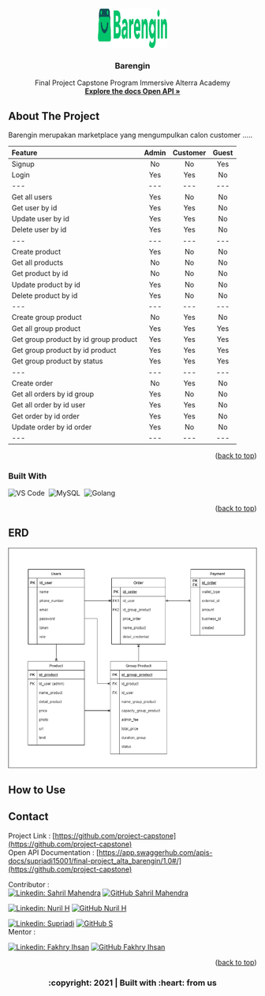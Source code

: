 <div id="top"></div>

<!-- PROJECT LOGO -->
<br/>
<div align="center">
<!--  mengarah ke repo  -->
  <a href="https://github.com/sahrilmahendra/project2-airbnb">
    <img src="images/Logo.png" width="140" height="80">
  </a>

  <h3 align="center">Barengin</h3>

  <p align="center">
    Final Project Capstone Program Immersive Alterra Academy
    <br />
    <a href="https://app.swaggerhub.com/apis-docs/supriadi15001/final-project_alta_barengin/1.0"><strong>Explore the docs Open API »</strong></a>
    <br />
  </p>
</div>


<!-- ABOUT THE PROJECT -->
## About The Project

<!-- [![Product Name Screen Shot][product-screenshot]](https://example.com) -->

Barengin merupakan marketplace yang mengumpulkan calon customer .....

| Feature | Admin | Customer | Guest
|:----------| :----------:| :----------:|:----------:|
| Signup | No | No | Yes
| Login | Yes | Yes | No
|---|---|---|---|
| Get all users | Yes | No | No
| Get user by id | Yes | Yes | No
| Update user by id | Yes | Yes | No
| Delete user by id | Yes | Yes | No
|---|---|---|---|
| Create product | Yes | No | No
| Get all products | No | No | No
| Get product by id | No | No | No
| Update product by id | Yes | No | No
| Delete product by id | Yes | No | No
|---|---|---|---|
| Create group product | No | Yes | No
| Get all group product | Yes | Yes | Yes
| Get group product by id group product | Yes | Yes | Yes
| Get group product by id product | Yes | Yes | Yes
| Get group product by status | Yes | Yes | Yes
|---|---|---|---|
| Create order | No | Yes | No
| Get all orders by id group | Yes | No | No
| Get all order by id user | Yes | Yes | No
| Get order by id order | Yes | Yes | No
| Update order by id order | Yes | No | No
|---|---|---|---|

<p align="right">(<a href="#top">back to top</a>)</p>

### Built With

<!-- * [Golang](https://golang.org/)
* [Echo Framework](https://echo.labstack.com/)
* [MySQL](https://www.mysql.com/)
* [Gorm](https://gorm.io/)
* [JWT](https://echo.labstack.com/cookbook/jwt)
* [Assert](https://pkg.go.dev/github.com/stretchr/testify/assert)
* [VS Code](https://code.visualstudio.com/) -->
![VS Code](https://img.shields.io/badge/-Visual%20Studio%20Code-05122A?style=flat&logo=visual-studio-code&logoColor=FFFFFF)&nbsp;
![MySQL](https://img.shields.io/badge/-MySQL-05122A?style=flat&logo=mysql&logoColor=FFFFFF)&nbsp;
![Golang](https://img.shields.io/badge/-Golang-05122A?style=flat&logo=go&logoColor=FFFFFF)&nbsp;

<p align="right">(<a href="#top">back to top</a>)</p>

<!-- ERD -->
## ERD
<img src="images/erd.png">

<!-- How to Use -->
## How to Use


<!-- CONTACT -->
## Contact

Project Link : [https://github.com/project-capstone](https://github.com/project-capstone)<br/>
Open API Documentation : [https://app.swaggerhub.com/apis-docs/supriadi15001/final-project_alta_barengin/1.0#/](https://github.com/project-capstone)&nbsp;
<!-- :heart: -->
<!-- CONTRIBUTOR -->
Contributor :
<br>
[![Linkedin: Sahril Mahendra](https://img.shields.io/badge/-SahrilMahendra-blue?style=flat-square&logo=Linkedin&logoColor=white&link=https://www.linkedin.com/in/sahril-mahendra/)](https://www.linkedin.com/in/sahril-mahendra/)
[![GitHub Sahril Mahendra](https://img.shields.io/github/followers/sahrilmahendra?label=follow&style=social)](https://github.com/sahrilmahendra)

[![Linkedin: Nuril H](https://img.shields.io/badge/-NurilH-blue?style=flat-square&logo=Linkedin&logoColor=white&link=https://www.linkedin.com/in/sahril-mahendra/)](https://www.linkedin.com/)
[![GitHub Nuril H](https://img.shields.io/github/followers/NurilH?label=follow&style=social)](https://github.com/NurilH)

[![Linkedin: Supriadi](https://img.shields.io/badge/-Supriadi-blue?style=flat-square&logo=Linkedin&logoColor=white&link=https://www.linkedin.com/in/sahril-mahendra/)](https://www.linkedin.com/)
[![GitHub S](https://img.shields.io/github/followers/sprdx?label=follow&style=social)](https://github.com/sprdx)
<br>
Mentor :
<br>
<!-- https://www.linkedin.com/in/iffakhry/ -->
[![Linkedin: Fakhry Ihsan](https://img.shields.io/badge/-FakhryIhsan-blue?style=flat-square&logo=Linkedin&logoColor=white&link=https://www.linkedin.com/in/iffakhry/)](https://www.linkedin.com/in/iffakhry/)
[![GitHub Fakhry Ihsan](https://img.shields.io/github/followers/iffakhry?label=follow&style=social)](https://github.com/iffakhry)


<p align="right">(<a href="#top">back to top</a>)</p>
<h3>
<p align="center">:copyright: 2021 | Built with :heart: from us</p>
</h3>